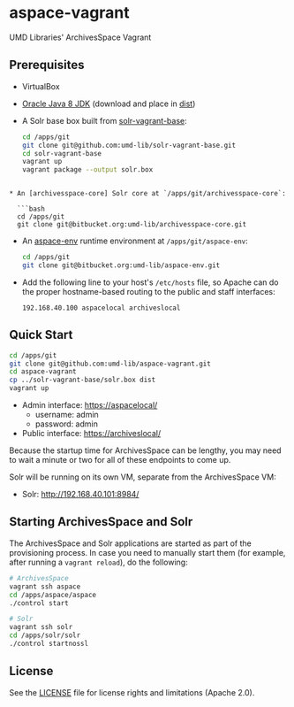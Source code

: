 # aspace-vagrant

UMD Libraries' ArchivesSpace Vagrant

## Prerequisites

* VirtualBox
* [Oracle Java 8 JDK][jdk] (download and place in [dist](dist))
* A Solr base box built from [solr-vagrant-base]:
  
  ```bash
  cd /apps/git
  git clone git@github.com:umd-lib/solr-vagrant-base.git
  cd solr-vagrant-base
  vagrant up
  vagrant package --output solr.box
```

* An [archivesspace-core] Solr core at `/apps/git/archivesspace-core`:
  
  ```bash
  cd /apps/git
  git clone git@bitbucket.org:umd-lib/archivesspace-core.git
  ```
  
* An [aspace-env] runtime environment at `/apps/git/aspace-env`:

  ```bash
  cd /apps/git
  git clone git@bitbucket.org:umd-lib/aspace-env.git
  ```
  
* Add the following line to your host's `/etc/hosts` file, so Apache can do the proper hostname-based routing to the public and staff interfaces:

  ```
  192.168.40.100 aspacelocal archiveslocal
  ```

## Quick Start

```bash
cd /apps/git
git clone git@github.com:umd-lib/aspace-vagrant.git
cd aspace-vagrant
cp ../solr-vagrant-base/solr.box dist
vagrant up
```

* Admin interface: <https://aspacelocal/>
  * username: admin
  * password: admin 
* Public interface: <https://archiveslocal/>

Because the startup time for ArchivesSpace can be lengthy, you may need to wait a minute or two for all of these endpoints to come up.

Solr will be running on its own VM, separate from the ArchivesSpace VM:

* Solr: <http://192.168.40.101:8984/>

## Starting ArchivesSpace and Solr

The ArchivesSpace and Solr applications are started as part of the provisioning process. In case you need to manually start them (for example, after running a `vagrant reload`), do the following:

```bash
# ArchivesSpace
vagrant ssh aspace
cd /apps/aspace/aspace
./control start
```

```bash
# Solr
vagrant ssh solr
cd /apps/solr/solr
./control startnossl
```

## License
 
See the [LICENSE](LICENSE.md) file for license rights and limitations (Apache 2.0).

[jdk]: http://www.oracle.com/technetwork/java/javase/downloads/index-jsp-138363.html
[solr-vagrant-base]: https://github.com/umd-lib/solr-vagrant-base
[archivesspace-core]: https://bitbucket.org/umd-lib/archivesspace-core
[aspace-env]: https://bitbucket.org/umd-lib/aspace-env
